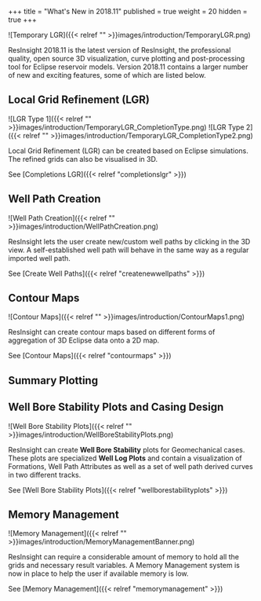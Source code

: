 +++
title = "What's New in 2018.11"
published = true
weight = 20
hidden = true
+++


![Temporary LGR]({{< relref "" >}}images/introduction/TemporaryLGR.png)

ResInsight 2018.11 is the latest version of ResInsight, the professional quality, open source 3D visualization, curve plotting and post-processing tool for Eclipse reservoir models. Version 2018.11 contains a larger number of new and exciting features, some of which are listed below.

## Local Grid Refinement (LGR)
![LGR Type 1]({{< relref "" >}}images/introduction/TemporaryLGR_CompletionType.png) ![LGR Type 2]({{< relref "" >}}images/introduction/TemporaryLGR_CompletionType2.png)

Local Grid Refinement (LGR) can be created based on Eclipse simulations. The refined grids can also be visualised in 3D.

See [Completions LGR]({{< relref "completionslgr" >}})

## Well Path Creation
![Well Path Creation]({{< relref "" >}}images/introduction/WellPathCreation.png)

ResInsight lets the user create new/custom well paths by clicking in the 3D view. A self-established well path will behave in the same way as a regular imported well path.

See [Create Well Paths]({{< relref "createnewwellpaths" >}})

## Contour Maps
![Contour Maps]({{< relref "" >}}images/introduction/ContourMaps1.png)

ResInsight can create contour maps based on different forms of aggregation of 3D Eclipse data onto a 2D map.

See [Contour Maps]({{< relref "contourmaps" >}})

## Summary Plotting

## Well Bore Stability Plots and Casing Design
![Well Bore Stability Plots]({{< relref "" >}}images/introduction/WellBoreStabilityPlots.png)

ResInsight can create **Well Bore Stability** plots for Geomechanical cases. These plots are specialized **Well Log Plots** and contain a visualization of Formations, Well Path Attributes as well as a set of well path derived curves in two different tracks.

See [Well Bore Stability Plots]({{< relref "wellborestabilityplots" >}})

## Memory Management
![Memory Management]({{< relref "" >}}images/introduction/MemoryManagementBanner.png)

ResInsight can require a considerable amount of memory to hold all the grids and necessary result variables. A Memory Management system is now in place to help the user if available memory is low.

See [Memory Management]({{< relref "memorymanagement" >}})
